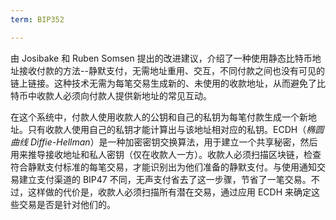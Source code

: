 ```yaml
---
term: BIP352

---
```

由 Josibake 和 Ruben Somsen 提出的改进建议，介绍了一种使用静态比特币地址接收付款的方法--静默支付，无需地址重用、交互，不同付款之间也没有可见的链上链接。这种技术无需为每笔交易生成新的、未使用的收款地址，从而避免了比特币中收款人必须向付款人提供新地址的常见互动。

在这个系统中，付款人使用收款人的公钥和自己的私钥为每笔付款生成一个新地址。只有收款人使用自己的私钥才能计算出与该地址相对应的私钥。ECDH（*椭圆曲线 Diffie-Hellman*）是一种加密密钥交换算法，用于建立一个共享秘密，然后用来推导接收地址和私人密钥（仅在收款人一方）。收款人必须扫描区块链，检查符合静默支付标准的每笔交易，才能识别出为他们准备的静默支付。与使用通知交易建立支付渠道的 BIP47 不同，无声支付省去了这一步骤，节省了一笔交易。不过，这样做的代价是，收款人必须扫描所有潜在交易，通过应用 ECDH 来确定这些交易是否是针对他们的。